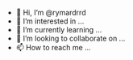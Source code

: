 - 👋 Hi, I’m @rymardrrd
- 👀 I’m interested in ...
- 🌱 I’m currently learning ...
- 💞️ I’m looking to collaborate on ...
- 📫 How to reach me ...

<!---
rymardrrd/rymardrrd is a ✨ special ✨ repository because its `README.md` (this file) appears on your GitHub profile.
You can click the Preview link to take a look at your changes.
--->
